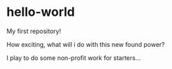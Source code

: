# hello-world
My first repository!

How exciting, what will i do with this new found power?

I play to do some non-profit work for starters...
